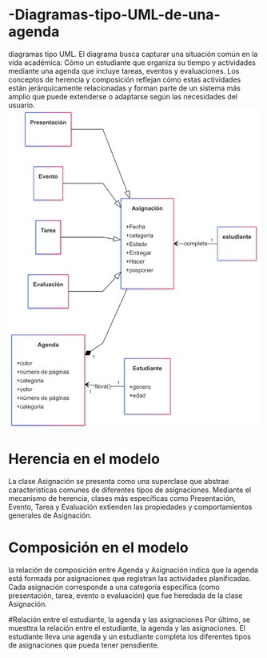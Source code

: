 # -Diagramas-tipo-UML-de-una-agenda
 diagramas tipo UML.
El diagrama busca capturar una situación común en la vida académica: Cómo un estudiante que organiza su tiempo y actividades mediante una agenda que incluye tareas, eventos y evaluaciones. Los conceptos de herencia y composición reflejan cómo estas actividades están jerárquicamente relacionadas y forman parte de un sistema más amplio que puede extenderse o adaptarse según las necesidades del usuario.
![Descripción de la imagen](https://github.com/vcarreno52/-Diagramas-tipo-UML-de-una-agenda/blob/main/Untitled%20diagram-2024-11-18-003233.png?raw=true)

# Herencia en el modelo
La clase Asignación se presenta como una superclase que abstrae características comunes de diferentes tipos de asignaciones. Mediante el mecanismo de herencia, clases más específicas como Presentación, Evento, Tarea y Evaluación extienden las propiedades y comportamientos generales de Asignación.

# Composición en el modelo 
la relación de composición entre Agenda y Asignación indica que la agenda está formada por asignaciones que registran las actividades planificadas. Cada asignación corresponde a una categoría específica (como presentación, tarea, evento o evaluación) que fue heredada de la clase Asignación.

#Relación entre el estudiante, la agenda y las asignaciones
Por último, se muesttra la relación entre el estudiante, la agenda y las asignaciones. El estudiante lleva una agenda y un estudiante completa los diferentes tipos de asignaciones que pueda tener pensdiente.  

